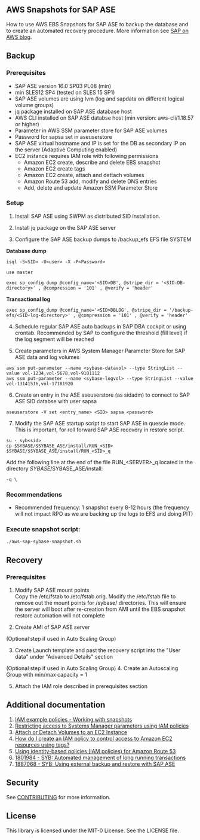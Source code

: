 ## AWS Snapshots for SAP ASE
How to use AWS EBS Snapshots for SAP ASE to backup the database and to create an automated recovery procedure. More information see [SAP on AWS blog](https://aws.amazon.com/blogs/awsforsap/how-to-use-snapshots-for-sap-ase-database-to-create-an-automated-recovery-procedure/).

## Backup

### Prerequisites
- SAP ASE version 16.0 SP03 PL08 (min)
- min SLES12 SP4 (tested on SLES 15 SP1)
- SAP ASE volumes are using lvm (log and sapdata on different logical volume groups)
- jq package installed on SAP ASE database host
- AWS CLI installed on SAP ASE databse host (min version: aws-cli/1.18.57 or higher)
- Parameter in AWS SSM parameter store for SAP ASE volumes
- Password for sapsa set in aseuserstore
- SAP ASE virtual hostname and IP is set for the DB as secondary IP on the server (Adaptive Computing enabled)
- EC2 instance requires IAM role with following permissions
	* Amazon EC2 create, describe and delete EBS snapshot
	* Amazon EC2 create tags
	* Amazon EC2 create, attach and dettach volumes
	* Amazon Route 53 add, modify and delete DNS entries
	* Add, delete and update Amazon SSM Parameter Store


### Setup
1) Install SAP ASE using SWPM as distributed SID installation.

2) Install jq package on the SAP ASE server

3) Configure the SAP ASE backup dumps to /backup_efs EFS file SYSTEM

**Database dump**

````
isql -S<SID> -U<user> -X -P<Password>
````
````
use master
````
````
exec sp_config_dump @config_name='<SID>DB', @stripe_dir = '<SID-DB-directory>' , @compression = '101' , @verify = 'header'
````
**Transactional log**

````	
exec sp_config_dump @config_name='<SID>DBLOG', @stripe_dir = '/backup-efs/<SID-log-directory>' , @compression = '101' , @verify = 'header'
````

4) Schedule regular SAP ASE auto backups in SAP DBA cockpit or using crontab. Recommended by SAP to configure the threshold (fill level) if the log segment will be reached

5) Create parameters in AWS System Manager Parameter Store for SAP ASE data and log volumes


````
aws ssm put-parameter --name <sybase-datavol> --type StringList --value vol-1234,vol-5678,vol-9101112
aws ssm put-parameter --name <sybase-logvol> --type StringList --value vol-13141516,vol-17181920
````

6) Create an entry in the ASE aseuserstore (as sidadm) to connect to SAP ASE SID databse with user sapsa
````
aseuserstore -V set <entry_name> <SID> sapsa <password>
````

7) Modify the SAP ASE startup script to start SAP ASE in quescie mode.
This is important, for roll forward SAP ASE recovery in restore script.

````
su - syb<sid>
cp $SYBASE/$SYBASE_ASE/install/RUN_<SID> $SYBASE/$SYBASE_ASE/install/RUN_<SID>_q
````

Add the following line at the end of the file RUN\_\<SERVER>\_q located in the directory $SYBASE/$SYBASE_ASE/install: 

````
-q \
````

### Recommendations
- Recommended frequency: 1 snapshot every 8-12 hours (the frequency will not impact RPO as we are backing up the logs to EFS and doing PIT)


### Execute snapshot script:

````
./aws-sap-sybase-snapshot.sh

````


## Recovery

### Prerequisites

1. Modify SAP ASE mount points  
Copy the /etc/fstab to /etc/fstab.orig. Modify the /etc/fstab file to remove out the mount points for /sybase/<DBSID> directories. This will ensure the server will boot after re-creation from AMI until the EBS snapshot restore automation will not complete

2. Create AMI of SAP ASE server

(Optional step if used in Auto Scaling Group) 

3. Create Launch template and past the recovery script into the "User data" under "Advanced Details" section

(Optional step if used in Auto Scaling Group) 4. Create an Autoscaling Group with min/max capacity = 1

5. Attach the IAM role described in prerequisites section

## Additional documentation
1. [IAM example policies - Working with snapshots](https://docs.aws.amazon.com/AWSEC2/latest/UserGuide/ExamplePolicies_EC2.html#iam-example-manage-snapshots)
2. [Restricting access to Systems Manager parameters using IAM policies](https://docs.aws.amazon.com/systems-manager/latest/userguide/sysman-paramstore-access.html)
3. [Attach or Detach Volumes to an EC2 Instance](https://docs.aws.amazon.com/IAM/latest/UserGuide/reference_policies_examples_ec2_volumes-instance.html)
4. [How do I create an IAM policy to control access to Amazon EC2 resources using tags?](https://aws.amazon.com/premiumsupport/knowledge-center/iam-ec2-resource-tags)
5. [Using identity-based policies (IAM policies) for Amazon Route 53](https://docs.aws.amazon.com/Route53/latest/DeveloperGuide/access-control-managing-permissions.html)
6. [1801984 - SYB: Automated management of long running transactions](https://launchpad.support.sap.com/#/notes/1801984)
7. [1887068 - SYB: Using external backup and restore with SAP ASE](https://launchpad.support.sap.com/#/notes/1887068)

## Security

See [CONTRIBUTING](CONTRIBUTING.md#security-issue-notifications) for more information.

## License

This library is licensed under the MIT-0 License. See the LICENSE file.

